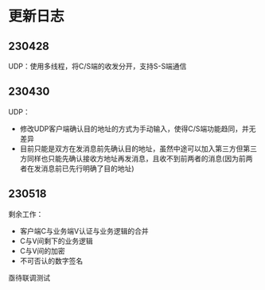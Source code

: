 <!--
 * @Author: Thoma411
 * @Date: 2023-04-30 23:49:24
 * @LastEditTime: 2023-05-18 23:15:52
 * @Description: 更新日志
-->
# 更新日志

## 230428

UDP：使用多线程，将C/S端的收发分开，支持S-S端通信

## 230430

UDP：

* 修改UDP客户端确认目的地址的方式为手动输入，使得C/S端功能趋同，并无差异
* 目前只能是双方在发消息前先确认目的地址，虽然中途可以加入第三方但第三方同样也只能先确认接收方地址再发消息，且收不到前两者的消息(因为前两者在发消息前已先行明确了目的地址)

## 230518

剩余工作：

* 客户端C与业务端V认证与业务逻辑的合并
* C与V间剩下的业务逻辑
* C与V间的加密
* 不可否认的数字签名

亟待联调测试
